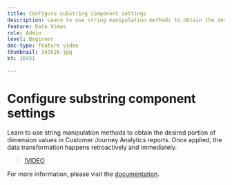 ```yaml
---
title: Configure substring component settings
description: Learn to use string manipulation methods to obtain the desired portion of dimension values in Customer Journey Analytics reports. Once applied, the data transformation happens retroactively and immediately.
feature: Data Views
role: Admin
level: Beginner
doc-type: feature video
thumbnail: 343526.jpg
kt: 10451

---
```


# Configure substring component settings

Learn to use string manipulation methods to obtain the desired portion of dimension values in Customer Journey Analytics reports. Once applied, the data transformation happens retroactively and immediately.

>[!VIDEO](https://video.tv.adobe.com/v/343526/?quality=12&learn=on)

For more information, please visit the [documentation](https://experienceleague.adobe.com/docs/analytics-platform/using/cja-dataviews/component-settings/substring.html).